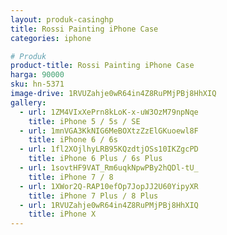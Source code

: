 ```yaml
---
layout: produk-casinghp
title: Rossi Painting iPhone Case
categories: iphone

# Produk
product-title: Rossi Painting iPhone Case
harga: 90000
sku: hn-5371
image-drive: 1RVUZahje0wR64in4Z8RuPMjPBj8HhXIQ
gallery:
  - url: 1ZM4VIxXePrn8kLoK-x-uW3OzM79npNqe
    title: iPhone 5 / 5s / SE
  - url: 1mnVGA3KkNIG6MeBOXtzZzElGKuoewl8F
    title: iPhone 6 / 6s
  - url: 1fl2XOjlhyLRB95KQzdtjOSs10IKZgcPD
    title: iPhone 6 Plus / 6s Plus
  - url: 1sovtHF9VAT_Rm6uqkNpwPBy2hQDl-tU_
    title: iPhone 7 / 8
  - url: 1XWor2Q-RAP10efOp7JopJJ2U60YipyXR
    title: iPhone 7 Plus / 8 Plus
  - url: 1RVUZahje0wR64in4Z8RuPMjPBj8HhXIQ
    title: iPhone X
---
```

